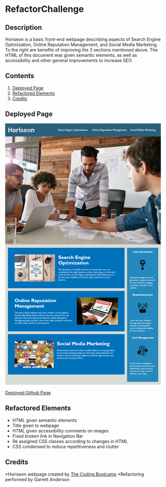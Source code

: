 # RefactorChallenge

## Description

Horiseon is a basic front-end webpage describing aspects of Search Engine Optimization, Online Reputation Management, and Social Media Marketing. To the right are benefits of improving the 3 sections mentioned above. The HTML of this document was given semantic elements, as well as accessibility and other general improvements to increase SEO.

## Contents

1. [Deployed Page](#deployed-page)
2. [Refactored Elements](#refactored-elements)
3. [Credits](#credits)

## Deployed Page

![Deployed Page Screenshot](./assets/images/01-html-css-git-homework-demo.png)

[Deployed Github Page](https://garretta01.github.io/RefactorChallenge/)

## Refactored Elements

- HTML given semantic elements
- Title given to webpage
- HTML given accessibility comments on images
- Fixed broken link in Navigation Bar
- Re assigned CSS classes according to changes in HTML
- CSS condensed to reduce repetitiveness and clutter

## Credits

*Horiseon webpage created by [The Coding Bootcamp](https://github.com/coding-boot-camp/urban-octo-telegram)
*Refactoring performed by Garrett Anderson
